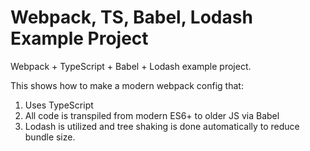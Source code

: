 # Webpack, TS, Babel, Lodash Example Project

Webpack + TypeScript + Babel + Lodash example project.

This shows how to make a modern webpack config that:

1. Uses TypeScript
2. All code is transpiled from modern ES6+ to older JS via Babel
3. Lodash is utilized and tree shaking is done automatically to reduce bundle size.
